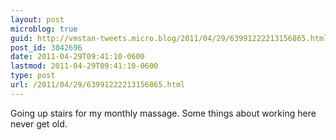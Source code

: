 ```yaml
---
layout: post
microblog: true
guid: http://vmstan-tweets.micro.blog/2011/04/29/63991222213156865.html
post_id: 3042696
date: 2011-04-29T09:41:10-0600
lastmod: 2011-04-29T09:41:10-0600
type: post
url: /2011/04/29/63991222213156865.html
---
```

Going up stairs for my monthly massage. Some things about working here never get old.
